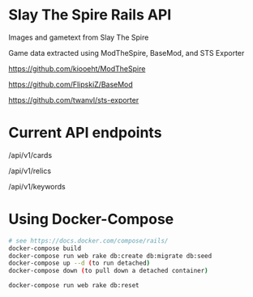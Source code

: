 # Slay The Spire Rails API

Images and gametext from Slay The Spire

Game data extracted using ModTheSpire, BaseMod, and STS Exporter

https://github.com/kiooeht/ModTheSpire

https://github.com/FlipskiZ/BaseMod

https://github.com/twanvl/sts-exporter

# Current API endpoints

/api/v1/cards

/api/v1/relics

/api/v1/keywords

# Using Docker-Compose

```bash
# see https://docs.docker.com/compose/rails/
docker-compose build
docker-compose run web rake db:create db:migrate db:seed
docker-compose up --d (to run detached)
docker-compose down (to pull down a detached container)
```

```to reset the database
docker-compose run web rake db:reset
```
